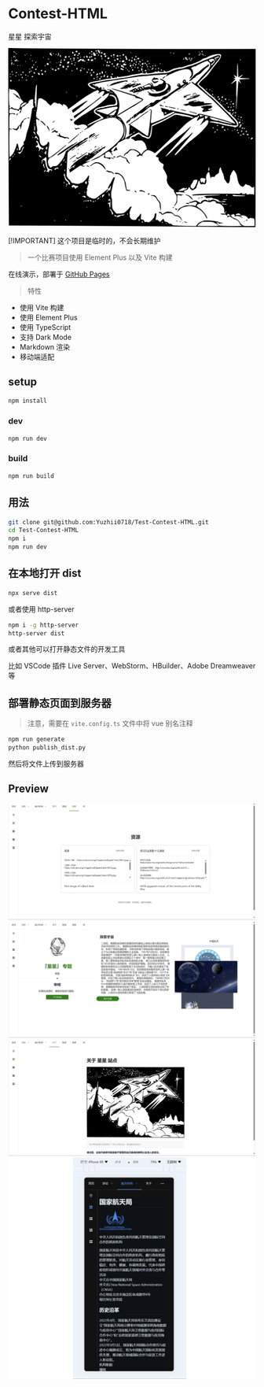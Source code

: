 # Contest-HTML

星星 探索宇宙

![rocket](./document/rocket.svg)

[!IMPORTANT] 这个项目是临时的，不会长期维护

> 一个比赛项目使用 Element Plus 以及 Vite 构建

在线演示，部署于 [GitHub Pages](https://yuzhii0718.github.io/Test-Contest-HTML/)

> 特性

- 使用 Vite 构建
- 使用 Element Plus
- 使用 TypeScript
- 支持 Dark Mode
- Markdown 渲染
- 移动端适配

## setup

```bash
npm install
```

### dev

```bash
npm run dev
```

### build

```bash
npm run build
```

## 用法

```bash
git clone git@github.com:Yuzhii0718/Test-Contest-HTML.git
cd Test-Contest-HTML
npm i
npm run dev
```

## 在本地打开 dist

```bash
npx serve dist
```

或者使用 http-server

```bash
npm i -g http-server
http-server dist
```

或者其他可以打开静态文件的开发工具

比如 VSCode 插件 Live Server、WebStorm、HBuilder、Adobe Dreamweaver 等

## 部署静态页面到服务器

> 注意，需要在 `vite.config.ts` 文件中将 vue 别名注释

```bash
npm run generate
python publish_dist.py
```

然后将文件上传到服务器

## Preview

![image](./document/1.png)
![image](./document/2.png)
![image](./document/3.png)
![image](./document/4.png)